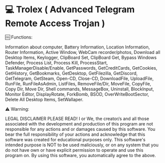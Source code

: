 # 💻 Trolex ( Advanced Telegram Remote Access Trojan )

🆒 Functions:

Information about computer, Battery Information, Location Information, Router Information, Active Window, WebCam recorder/photos, Download all Desktop Items, Keylogger, ClipBoard Set, ClipBoard Get, Bypass Windows Defender, Process List, Process Kill, ProcessStart, TaskManagerDisable/Enable, GetPasswords, GetCreditCards, GetCookies, GetHistory, GetBookmarks, GetDesktop, GetFilezilla, GetDiscord, GetTelegram, GetSteam, Open-CD, Close-CD, DownloadFile, UploadFile, RunFile, RunFileAsAdmin, ListFiles, RemoveFile/Dir, MoveFile, CopyFile, Copy Dir, Move Dir, Shell commands, MessageBox, Uninstall, BlockInput, Monitor Editor, DisplayRotate, ForkBomb, BSOD, OverWriteBootSector, Delete All Desktop Items, SetWallaper.

⚠️ Warning:

LEGAL DISCLAIMER PLEASE READ!
I or We, the creator/s and all those associated with the development and production of this program are not responsible for any actions and or damages caused by this software. You bear the full responsibility of your actions and acknowledge that this software was created for educational purposes only. This software's intended purpose is NOT to be used maliciously, or on any system that you do not have own or have explicit permission to operate and use this program on. By using this software, you automatically agree to the above.
